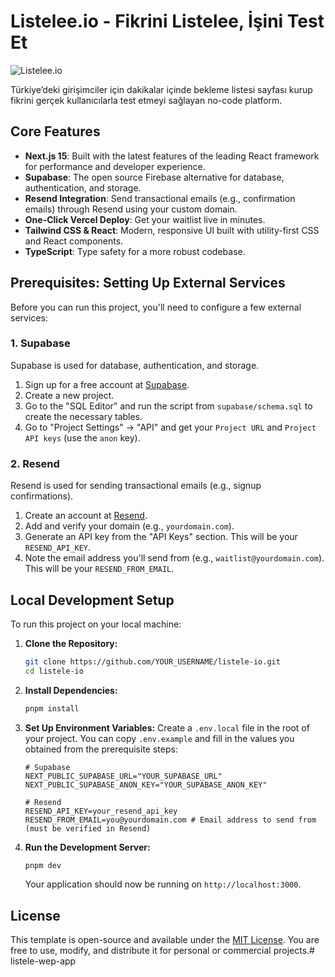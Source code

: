 # Listelee.io - Fikrini Listelee, İşini Test Et

![Listelee.io](/public/opengraph-image.png)

<p>
  Türkiye’deki girişimciler için dakikalar içinde bekleme listesi sayfası kurup fikrini gerçek kullanıcılarla test etmeyi sağlayan no-code platform.
</p>

## Core Features

- **Next.js 15**: Built with the latest features of the leading React framework for performance and developer experience.
- **Supabase**: The open source Firebase alternative for database, authentication, and storage.
- **Resend Integration**: Send transactional emails (e.g., confirmation emails) through Resend using your custom domain.
- **One-Click Vercel Deploy**: Get your waitlist live in minutes.
- **Tailwind CSS & React**: Modern, responsive UI built with utility-first CSS and React components.
- **TypeScript**: Type safety for a more robust codebase.

## Prerequisites: Setting Up External Services

Before you can run this project, you'll need to configure a few external services:

### 1. Supabase

Supabase is used for database, authentication, and storage.
1.  Sign up for a free account at [Supabase](https://supabase.com/).
2.  Create a new project.
3.  Go to the "SQL Editor" and run the script from `supabase/schema.sql` to create the necessary tables.
4.  Go to "Project Settings" -> "API" and get your `Project URL` and `Project API keys` (use the `anon` key).

### 2. Resend

Resend is used for sending transactional emails (e.g., signup confirmations).
1.  Create an account at [Resend](https://resend.com/).
2.  Add and verify your domain (e.g., `yourdomain.com`).
3.  Generate an API key from the "API Keys" section. This will be your `RESEND_API_KEY`.
4.  Note the email address you'll send from (e.g., `waitlist@yourdomain.com`). This will be your `RESEND_FROM_EMAIL`.

## Local Development Setup

To run this project on your local machine:

1.  **Clone the Repository:**
    ```bash
    git clone https://github.com/YOUR_USERNAME/listele-io.git 
    cd listele-io
    ```

2.  **Install Dependencies:**
    ```bash
    pnpm install
    ```

3.  **Set Up Environment Variables:**
    Create a `.env.local` file in the root of your project. You can copy `.env.example` and fill in the values you obtained from the prerequisite steps:
    ```env
    # Supabase
    NEXT_PUBLIC_SUPABASE_URL="YOUR_SUPABASE_URL"
    NEXT_PUBLIC_SUPABASE_ANON_KEY="YOUR_SUPABASE_ANON_KEY"

    # Resend
    RESEND_API_KEY=your_resend_api_key
    RESEND_FROM_EMAIL=you@yourdomain.com # Email address to send from (must be verified in Resend)
    ```

4.  **Run the Development Server:**
    ```bash
    pnpm dev
    ```
    Your application should now be running on `http://localhost:3000`.

## License

This template is open-source and available under the [MIT License](LICENSE.md). You are free to use, modify, and distribute it for personal or commercial projects.# listele-wep-app
